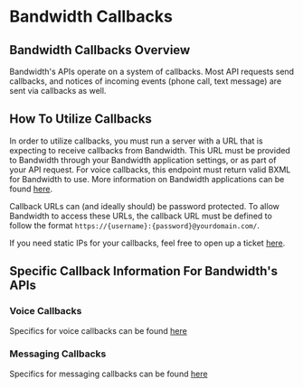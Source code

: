 # Bandwidth Callbacks

## Bandwidth Callbacks Overview

Bandwidth's APIs operate on a system of callbacks. Most API requests send callbacks, and notices of incoming events (phone call, text message) are sent via callbacks as well.

## How To Utilize Callbacks
In order to utilize callbacks, you must run a server with a URL that is expecting to receive callbacks from Bandwidth. This URL must be provided to Bandwidth through your Bandwidth application settings, or as part of your API request. For voice callbacks, this endpoint must return valid BXML for Bandwidth to use. More information on Bandwidth applications can be found [here](../../applications/about.md).

Callback URLs can (and ideally should) be password protected. To allow Bandwidth to access these URLs, the callback URL must be defined to follow the format `https://{username}:{password}@yourdomain.com/`.

If you need static IPs for your callbacks, feel free to open up a ticket [here](https://support.bandwidth.com/hc/en-us/requests/new).

## Specific Callback Information For Bandwidth's APIs

### Voice Callbacks

Specifics for voice callbacks can be found [here](../../voice/bxml/bxmlCallbacks.md)

### Messaging Callbacks

Specifics for messaging callbacks can be found [here](../../messaging/events/messageEvents.md)
